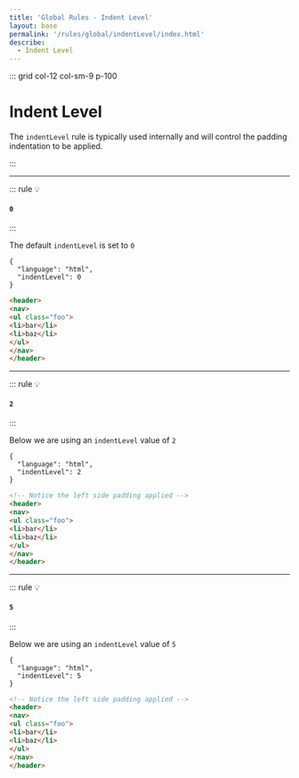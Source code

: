 ```yaml
---
title: 'Global Rules - Indent Level'
layout: base
permalink: '/rules/global/indentLevel/index.html'
describe:
  - Indent Level
---
```


::: grid col-12 col-sm-9 p-100

# Indent Level

The `indentLevel` rule is typically used internally and will control the padding indentation to be applied.

:::

---

<!--

# Rule Options

This is a global rule definition and will be used for all languages.

::: options

### `false`

> Strip additional newlines from the end of input.

### `true`

> Insert a newline at the end of input

:::

🙌 - Recommended Choice
👍 - Good Choice
👎 - Not Recommended
🤡 - Clown Choice
😳 - Bad Choice
🧐 - You gotta do, what you gotta do
💡 - Showing an example of the rule
-->

::: rule 💡

#### `0`

:::

The default `indentLevel` is set to `0`

```json:rules
{
  "language": "html",
  "indentLevel": 0
}
```

<!-- prettier-ignore -->
```html
<header>
<nav>
<ul class="foo">
<li>bar</li>
<li>baz</li>
</ul>
</nav>
</header>
```

---

::: rule 💡

#### `2`

:::

Below we are using an `indentLevel` value of `2`

```json:rules
{
  "language": "html",
  "indentLevel": 2
}
```

<!-- prettier-ignore -->
```html
<!-- Notice the left side padding applied -->
<header>
<nav>
<ul class="foo">
<li>bar</li>
<li>baz</li>
</ul>
</nav>
</header>
```

---

::: rule 💡

#### `5`

:::

Below we are using an `indentLevel` value of `5`

```json:rules
{
  "language": "html",
  "indentLevel": 5
}
```

<!-- prettier-ignore -->
```html
<!-- Notice the left side padding applied -->
<header>
<nav>
<ul class="foo">
<li>bar</li>
<li>baz</li>
</ul>
</nav>
</header>
```
